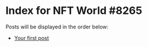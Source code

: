 # Index for NFT World #8265
Posts will be displayed in the order below:

- [Your first post](./001-first.md)

